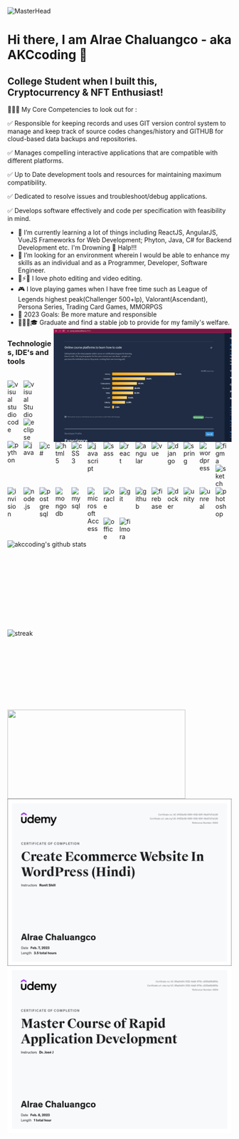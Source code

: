 ![MasterHead](https://www.bitsbyamel.com/387e4f52081bfebd6ba96d9d784e9f94/javascript_gif.gif)

# Hi there, I am Alrae Chaluangco - aka AKCcoding 🙇

## College Student when I built this, Cryptocurrency & NFT Enthusiast!

🕵🏻‍♂️ My Core Competencies to look out for :

✅ Responsible for keeping records and uses GIT version control system to manage and keep track of source codes changes/history and GITHUB for cloud-based data backups and repositories.

✅ Manages compelling interactive applications that are compatible with different platforms.

✅ Up to Date development tools and resources for maintaining maximum compatibility.

✅ Dedicated to resolve issues and troubleshoot/debug applications.

✅ Develops software effectively and code per specification with feasibility in mind.

- 🤔 I’m currently learning a lot of things including ReactJS, AngularJS, VueJS Frameworks for Web Development; Phyton, Java, C# for Backend Development etc. I'm Drowning 🤣 Halp!!!
- 🌱 I’m looking for an environment wherein I would be able to enhance my skills as an individual and as a Programmer, Developer, Software Engineer.
- 📸⚡🎥 I love photo editing and video editing.
- 🎮 I love playing games when I have free time such as League of Legends highest peak(Challenger 500+lp), Valorant(Ascendant), Persona Series, Trading Card Games, MMORPGS
- 🥅 2023 Goals: Be more mature and responsible
- 👨🏻‍🎓🎓 Graduate and find a stable job to provide for my family's welfare.
  <img align="right" width = "400" src="Certificates/Udemy.png"/>

### Technologies, IDE's and tools

<br>
<img align="left" alt="visual studio code" width="26px" src="https://cdn.jsdelivr.net/gh/devicons/devicon/icons/vscode/vscode-original.svg" style="padding-right:10px;" />
<img align="left" alt="visual Studio" width="26px" src="https://cdn.iconscout.com/icon/free/png-256/visualstudio-1-1174964.png" style="padding-right:10px;" />
<img align="left" alt="eclipse" width="26px" src="https://cdn.iconscout.com/icon/free/png-256/eclipse-14-282371.png" style="padding-right:10px;" />
<img align="left" alt="python" width="26px" src="https://cdn.iconscout.com/icon/free/png-256/python-2-226051.png" style="padding-right:10px;" />
<img align="left" alt="java" width="26px" src="https://cdn.iconscout.com/icon/free/png-256/java-60-1174953.png" style="padding-right:10px;" />
<img align="left" alt="c#" width="26px" src="https://static.cdnlogo.com/logos/c/27/c.svg" style="padding-right:10px;" />
<img align="left" alt="html5" width="26px" src="https://cdn.jsdelivr.net/gh/devicons/devicon/icons/html5/html5-original.svg" style="padding-right:10px;" />
<img align="left" alt="cSS3" width="26px" src="https://cdn.jsdelivr.net/gh/devicons/devicon/icons/css3/css3-original.svg" style="padding-right:10px;" />
<img align="left" alt="javascript" width="26px" src="https://cdn.jsdelivr.net/gh/devicons/devicon/icons/javascript/javascript-original.svg" style="padding-right:10px;" /> 
<img align="left" alt="sass" width="26px" src="https://cdn.jsdelivr.net/gh/devicons/devicon/icons/sass/sass-original.svg" style="padding-right:10px;" />
<img align="left" alt="react" width="26px" src="https://cdn.jsdelivr.net/gh/devicons/devicon/icons/react/react-original.svg" style="padding-right:10px;" />
<img align="left" alt="angular" width="26px" src="https://cdn.iconscout.com/icon/free/png-256/angular-226066.png" style="padding-right:10px;" />
<img align="left" alt="vue" width="26px" src="https://cdn.iconscout.com/icon/free/png-256/vue-282497.png" style="padding-right:10px;" />
<img align="left" alt="django" width="26px" src="https://cdn.iconscout.com/icon/free/png-256/django-11-1175036.png" style="padding-right:10px;" />
<img align="left" alt="spring" width="26px" src="https://img.icons8.com/color/512/spring-logo.png" style="padding-right:10px;" />
<img align="left" alt="wordpress" width="26px" src="https://cdn.iconscout.com/icon/free/png-256/wordpress-64-1175065.png" style="padding-right:10px;" />
<img align="left" alt="figma" width="26px" src="https://cdn.iconscout.com/icon/free/png-256/figma-3521426-2944870.png" style="padding-right:10px;" />
<img align="left" alt="sketch" width="26px" src="https://cdn.iconscout.com/icon/free/png-256/sketch-70-1174968.png" style="padding-right:10px;" />
<img align="left" alt="invision" width="26px" src="https://cdn.iconscout.com/icon/free/png-256/invision-2-432521.png" style="padding-right:10px;" />
<img align="left" alt="node.js" width="26px" src="https://cdn.jsdelivr.net/gh/devicons/devicon/icons/nodejs/nodejs-original.svg" style="padding-right:10px;" />
<img align="left" alt="postgresql" width="26px" src="https://cdn.iconscout.com/icon/free/png-256/postgresql-9-1175120.png" style="padding-right:10px;" />
<img align="left" alt="mongodb" width="26px" src="https://cdn.iconscout.com/icon/free/png-256/mongodb-5-1175140.png" style="padding-right:10px;" />
<img align="left" alt="mysql" width="26px" src="https://cdn.iconscout.com/icon/free/png-256/mysql-3521596-2945040.png" style="padding-right:10px;" />
<img align="left" alt="microsoft Access" width="26px" src="https://cdn.iconscout.com/icon/free/png-256/access-64-190771.png" style="padding-right:10px;" />
<img align="left" alt="oracle" width="26px" src="https://cdn.iconscout.com/icon/free/png-256/oracle-9-1175131.png" style="padding-right:10px;" />
<img align="left" alt="git" width="26px" src="https://cdn.jsdelivr.net/gh/devicons/devicon/icons/git/git-original.svg" style="padding-right:10px;" />
<img align="left" alt="github" width="26px" src="https://user-images.githubusercontent.com/3369400/139447912-e0f43f33-6d9f-45f8-be46-2df5bbc91289.png" style="padding-right:10px;" />
<img align="left" alt="firebase" width="26px" src="https://cdn.iconscout.com/icon/free/png-256/firebase-1-282796.png" style="padding-right:10px;" />
<img align="left" alt="docker" width="26px" src="https://cdn.iconscout.com/icon/free/png-256/docker-226091.png" style="padding-right:10px;" />
<img align="left" alt="unity" width="26px" src="https://cdn.iconscout.com/icon/free/png-256/unity-2749374-2284764.png" style="padding-right:10px;" />
<img align="left" alt="unreal" width="26px" src="https://cdn.iconscout.com/icon/free/png-256/unreal-engine-2749375-2284765.png" style="padding-right:10px;" />
<img align="left" alt="photoshop" width="26px" src="https://cdn.iconscout.com/icon/free/png-256/adobe-photoshop-2522533-2132721.png" style="padding-right:10px;" />
<img align="left" alt="office" width="26px" src="https://img.icons8.com/fluency/512/microsoft-office-2019.png" style="padding-right:10px;" />
<img align="left" alt="filmora" width="26px" src="https://img.icons8.com/color/512/filmora.png" style="padding-right:10px;"/>

<img align="left" alt="akccoding's github stats" height ="200" width="400" src="https://github-readme-stats.vercel.app/api?username=akccoding&show_icons=true&hide_border=false&title_color=ff652f&icon_color=ffe400&bg_color=09131b&text_color=ffffff&border_color=0c1a25" />

<img align="left" height = "180" width="400" src="https://github-readme-streak-stats.herokuapp.com/?user=AKCcoding" alt="streak" />

<img align="left" height = "200" width = "400" src="https://github-readme-stats.vercel.app/api/top-langs?username=akccoding&show_icons=true&locale=en&layout=compact&theme=github_dark&hide_border=true">

<img align="left" src="Certificates/EcommerceWebsiteUsingWordPress_Chaluangco.png" alt="streak" />
<img align="left" src="Certificates/Rapid Application Development.jpg" alt="streak" />
